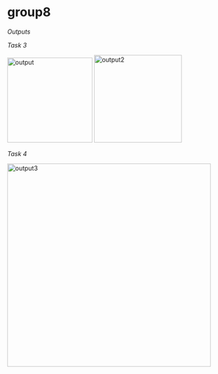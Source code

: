 # group8
*Outputs*

*Task 3*

<img width="194" alt="output" src="https://github.com/lynne-20/group8/assets/147532078/1fb6d9ce-8579-49e9-ac00-b9a695ffbedc">

<img width="200" alt="output2" src="https://github.com/lynne-20/group8/assets/147532078/5b7a59bf-290a-4393-a768-d3c64581bb88">


*Task 4*


<img width="464" alt="output3" src="https://github.com/lynne-20/group8/assets/147532078/29652b19-15d1-4b6d-a33d-86c3f5bcf091">


